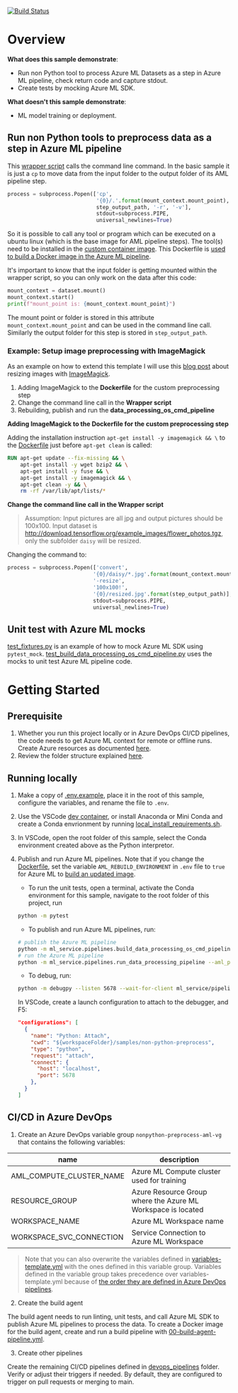 [![Build Status](https://dev.azure.com/cse-manufacturing/MLOpsManufacturing/_apis/build/status/non-python-preprocess/03-custom-process-data-os-cmd?branchName=main)](https://dev.azure.com/cse-manufacturing/MLOpsManufacturing/_build/latest?definitionId=38&branchName=main)

# Overview

__What does this sample demonstrate__:

* Run non Python tool to process Azure ML Datasets as a step in Azure ML pipeline, check return code and capture stdout. 
* Create tests by mocking Azure ML SDK.

__What doesn't this sample demonstrate__:

* ML model training or deployment.

## Run non Python tools to preprocess data as a step in Azure ML pipeline

This [wrapper script](ml_model/preprocess/preprocess_os_cmd_aml.py) calls the command line command. In the basic sample it is just a `cp` to move data from the input folder to the output folder of its AML pipeline step.

```python
process = subprocess.Popen(['cp',
                            '{0}/.'.format(mount_context.mount_point),
                            step_output_path, '-r', '-v'],
                            stdout=subprocess.PIPE,
                            universal_newlines=True)
```

So it is possible to call any tool or program which can be executed on a ubuntu linux (which is the base image for AML pipeline steps). The tool(s) need to be installed in the [custom container image](ml_model/preprocess/Dockerfile). This Dockerfile is [used to build a Docker image in the Azure ML pipeline](ml_service/pipelines/build_data_processing_os_cmd_pipeline.py#L33).

It's important to know that the input folder is getting mounted within the wrapper script, so you can only work on the data after this code:

```python
mount_context = dataset.mount()
mount_context.start()
print(f"mount_point is: {mount_context.mount_point}")
```

The mount point or folder is stored in this attribute `mount_context.mount_point` and can be used in the command line call. Similarly the output folder for this step is stored in `step_output_path`.

### Example: Setup image preprocessing with ImageMagick

As an example on how to extend this template I will use this [blog post](https://vitux.com/how-to-resize-images-on-the-ubuntu-command-line/) about resizing images with [ImageMagick](https://imagemagick.org/index.php).

1. Adding ImageMagick to the **Dockerfile** for the custom preprocessing step
2. Change the command line call in the **Wrapper script**
3. Rebuilding, publish and run the **data_processing_os_cmd_pipeline**

__Adding ImageMagick to the Dockerfile for the custom preprocessing step__

Adding the installation instruction `apt-get install -y imagemagick && \` to the [Dockerfile](ml_model/preprocess/Dockerfile) just before `apt-get clean` is called:

```dockerfile
RUN apt-get update --fix-missing && \
    apt-get install -y wget bzip2 && \
    apt-get install -y fuse && \
    apt-get install -y imagemagick && \
    apt-get clean -y && \
    rm -rf /var/lib/apt/lists/*
```

__Change the command line call in the Wrapper script__

>Assumption: Input pictures are all jpg and output pictures should be 100x100. Input dataset is <http://download.tensorflow.org/example_images/flower_photos.tgz>, only the subfolder `daisy` will be resized.

Changing the command to:

```python
process = subprocess.Popen(['convert',
                           '{0}/daisy/*.jpg'.format(mount_context.mount_point),
                           '-resize',
                           '100x100!',
                           '{0}/resized.jpg'.format(step_output_path)],
                           stdout=subprocess.PIPE,
                           universal_newlines=True)
```

## Unit test with Azure ML mocks
[test_fixtures.py](ml_service/tests/pipelines/test_fixtures.py) is an example of how to mock Azure ML SDK using `pytest_mock`. [test_build_data_processing_os_cmd_pipeline.py](ml_service/tests/pipelines/test_build_data_processing_os_cmd_pipeline.py) uses the mocks to unit test Azure ML pipeline code.

# Getting Started

## Prerequisite 
1. Whether you run this project locally or in Azure DevOps CI/CD pipelines, the code needs to get Azure ML context for remote or offline runs. Create Azure resources as documented [here](../../common/infrastructure/README.md). 
2. Review the folder structure explained [here](../../README.md#repo-structure).

## Running locally
1. Make a copy of [.env.example](local_development/.env.example), place it in the root of this sample, configure the variables, and rename the file to `.env`.
2. Use the VSCode [dev container](.devcontainer), or install Anaconda or Mini Conda and create a Conda envrionment by running [local_install_requirements.sh](local_development/local_install_requirements.sh).
3. In VSCode, open the root folder of this sample, select the Conda environment created above as the Python interpretor.
4. Publish and run Azure ML pipelines. Note that if you change the [Dockerfile](ml_model/preprocess/Dockerfile), set the variable `AML_REBUILD_ENVIRONMENT` in `.env` file to `true` for Azure ML to [build an updated image](ml_service/pipelines/build_data_processing_os_cmd_pipeline.py#L31).
    * To run the unit tests, open a terminal, activate the Conda environment for this sample, navigate to the root folder of this project, run
    ```bash
    python -m pytest 
    ```

    * To publish and run Azure ML pipelines, run:
    ```bash
    # publish the Azure ML pipeline
    python -m ml_service.pipelines.build_data_processing_os_cmd_pipeline
    # run the Azure ML pipeline
    python -m ml_service.pipelines.run_data_processing_pipeline --aml_pipeline_name "nonpython-data-preprocessing-pipeline" 
    ```

    * To debug, run:
    ```bash
    python -m debugpy --listen 5678 --wait-for-client ml_service/pipelines/build_data_processing_os_cmd_pipeline.py
    ```
    In VSCode, create a launch configuration to attach to the debugger, and F5:
    ```json
    "configurations": [
      {
        "name": "Python: Attach",
        "cwd": "${workspaceFolder}/samples/non-python-preprocess",
        "type": "python",
        "request": "attach",
        "connect": {
          "host": "localhost",
          "port": 5678
        },
      }
    ]
    ```

## CI/CD in Azure DevOps

1. Create an Azure DevOps variable group `nonpython-preprocess-aml-vg` that contains the following variables:

| name | description |
| --- | ---------- |
| AML_COMPUTE_CLUSTER_NAME | Azure ML Compute cluster used for training |
| RESOURCE_GROUP | Azure Resource Group where the Azure ML Workspace is located |
| WORKSPACE_NAME | Azure ML Workspace name |
| WORKSPACE_SVC_CONNECTION | Service Connection to Azure ML Workspace |

> Note that you can also overwrite the variables defined in [variables-template.yml](devops_pipelines/variables-template.yml) with the ones defined in this variable group. Variables defined in the variable group takes precedence over variables-template.yml because of [the order they are defined in Azure DevOps pipelines](devops_pipelines/03-custom-process-data-os-cmd.yml#L35). 

2. Create the build agent

The build agent needs to run linting, unit tests, and call Azure ML SDK to publish Azure ML pipelines to process the data. To create a Docker image for the build agent, create and run a build pipeline with [00-build-agent-pipeline.yml](devops_pipelines/build_agent/00-build-agent-pipeline.yml).

3. Create other pipelines

Create the remaining CI/CD pipelines defined in [devops_pipelines](devops_pipelines) folder. Verify or adjust their triggers if needed. By default, they are configured to trigger on pull requests or merging to main.
